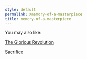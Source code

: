 ```yaml
---
style: default
permalink: Xmemory-of-a-masterpiece
title: memory-of-a-masterpiece
---
```

You may also like:

[The Glorious Revolution](http://scp-wiki.net/the-glorious-revolution)

[Sacrifice](http://scp-wiki.net/sacrifice)
